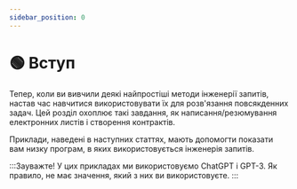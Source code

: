 ```yaml
---
sidebar_position: 0
---
```


# 🟢 Вступ

Тепер, коли ви вивчили деякі найпростіші методи інженерії запитів, настав час навчитися використовувати їх для розв'язання повсякденних задач. Цей розділ охоплює такі завдання, як написання/резюмування електронних листів і створення контрактів.

Приклади, наведені в наступних статтях, мають допомогти показати вам низку програм, в яких використовується інженерія запитів.

:::Зауважте!
У цих прикладах ми використовуємо ChatGPT і GPT-3. Як правило, не має значення, який з них ви використовуєте.
:::